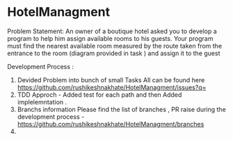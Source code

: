 # HotelManagment

Problem Statement: An owner of a boutique hotel asked you to develop a program to help him assign available rooms to his guests. Your program must find the nearest available room measured by the route taken from the entrance to the room (diagram provided in task ) and assign it to the guest


Development Process : 

1. Devided Problem into bunch of small Tasks All can be found here https://github.com/rushikeshnakhate/HotelManagment/issues?q=
2. TDD Approch - Added test for each path and then Added implelemntation .
3. Branchs information Please find the list of branches , PR raise during the development process -https://github.com/rushikeshnakhate/HotelManagment/branches
4. 
